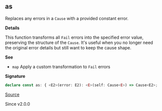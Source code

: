 ## as

Replaces any errors in a `Cause` with a provided constant error.

**Details**

This function transforms all `Fail` errors into the specified error value,
preserving the structure of the `Cause`. It's useful when you no longer need
the original error details but still want to keep the cause shape.

**See**

- `map` Apply a custom transformation to `Fail` errors

**Signature**

```ts
declare const as: { <E2>(error: E2): <E>(self: Cause<E>) => Cause<E2>; <E, E2>(self: Cause<E>, error: E2): Cause<E2>; }
```

[Source](https://github.com/Effect-TS/effect/tree/main/packages/effect/src/Cause.ts#L998)

Since v2.0.0